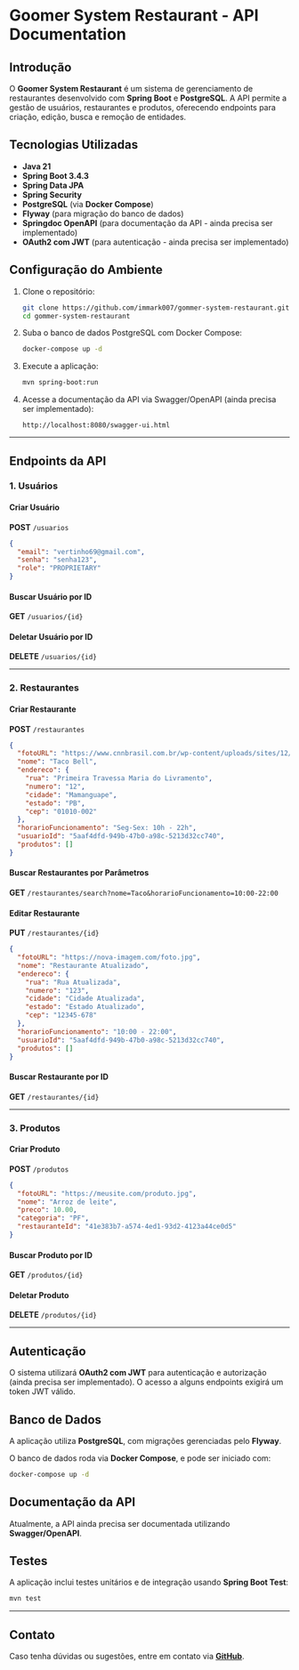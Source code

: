 # Goomer System Restaurant - API Documentation

## Introdução
O **Goomer System Restaurant** é um sistema de gerenciamento de restaurantes desenvolvido com **Spring Boot** e **PostgreSQL**. A API permite a gestão de usuários, restaurantes e produtos, oferecendo endpoints para criação, edição, busca e remoção de entidades.

## Tecnologias Utilizadas
- **Java 21**
- **Spring Boot 3.4.3**
- **Spring Data JPA**
- **Spring Security**
- **PostgreSQL** (via **Docker Compose**)
- **Flyway** (para migração do banco de dados)
- **Springdoc OpenAPI** (para documentação da API - ainda precisa ser implementado)
- **OAuth2 com JWT** (para autenticação - ainda precisa ser implementado)

## Configuração do Ambiente

1. Clone o repositório:
   ```sh
   git clone https://github.com/immark007/gommer-system-restaurant.git
   cd gommer-system-restaurant
   ```

2. Suba o banco de dados PostgreSQL com Docker Compose:
   ```sh
   docker-compose up -d
   ```

3. Execute a aplicação:
   ```sh
   mvn spring-boot:run
   ```

4. Acesse a documentação da API via Swagger/OpenAPI (ainda precisa ser implementado):
   ```
   http://localhost:8080/swagger-ui.html
   ```

---

## Endpoints da API

### 1. Usuários
#### Criar Usuário
**POST** `/usuarios`
```json
{
  "email": "vertinho69@gmail.com",
  "senha": "senha123",
  "role": "PROPRIETARY"
}
```

#### Buscar Usuário por ID
**GET** `/usuarios/{id}`

#### Deletar Usuário por ID
**DELETE** `/usuarios/{id}`

---

### 2. Restaurantes
#### Criar Restaurante
**POST** `/restaurantes`
```json
{
  "fotoURL": "https://www.cnnbrasil.com.br/wp-content/uploads/sites/12/2023/06/230605134133-taco-bell-vegan-crunchwrap-handout.webp",
  "nome": "Taco Bell",
  "endereco": {
    "rua": "Primeira Travessa Maria do Livramento",
    "numero": "12",
    "cidade": "Mamanguape",
    "estado": "PB",
    "cep": "01010-002"
  },
  "horarioFuncionamento": "Seg-Sex: 10h - 22h",
  "usuarioId": "5aaf4dfd-949b-47b0-a98c-5213d32cc740",
  "produtos": []
}
```

#### Buscar Restaurantes por Parâmetros
**GET** `/restaurantes/search?nome=Taco&horarioFuncionamento=10:00-22:00`

#### Editar Restaurante
**PUT** `/restaurantes/{id}`
```json
{
  "fotoURL": "https://nova-imagem.com/foto.jpg",
  "nome": "Restaurante Atualizado",
  "endereco": {
    "rua": "Rua Atualizada",
    "numero": "123",
    "cidade": "Cidade Atualizada",
    "estado": "Estado Atualizado",
    "cep": "12345-678"
  },
  "horarioFuncionamento": "10:00 - 22:00",
  "usuarioId": "5aaf4dfd-949b-47b0-a98c-5213d32cc740",
  "produtos": []
}
```

#### Buscar Restaurante por ID
**GET** `/restaurantes/{id}`

---

### 3. Produtos
#### Criar Produto
**POST** `/produtos`
```json
{
  "fotoURL": "https://meusite.com/produto.jpg",
  "nome": "Arroz de leite",
  "preco": 10.00,
  "categoria": "PF",
  "restauranteId": "41e383b7-a574-4ed1-93d2-4123a44ce0d5"
}
```

#### Buscar Produto por ID
**GET** `/produtos/{id}`

#### Deletar Produto
**DELETE** `/produtos/{id}`

---

## Autenticação
O sistema utilizará **OAuth2 com JWT** para autenticação e autorização (ainda precisa ser implementado). O acesso a alguns endpoints exigirá um token JWT válido.

## Banco de Dados
A aplicação utiliza **PostgreSQL**, com migrações gerenciadas pelo **Flyway**.

O banco de dados roda via **Docker Compose**, e pode ser iniciado com:
```sh
docker-compose up -d
```

## Documentação da API
Atualmente, a API ainda precisa ser documentada utilizando **Swagger/OpenAPI**.

## Testes
A aplicação inclui testes unitários e de integração usando **Spring Boot Test**:
```sh
mvn test
```

---

## Contato
Caso tenha dúvidas ou sugestões, entre em contato via **[GitHub](https://github.com/immark007/gommer-system-restaurant)**.


